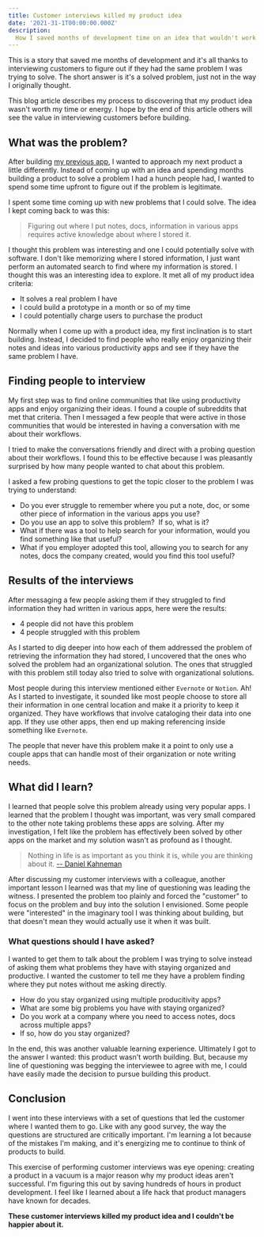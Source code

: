 ```yaml
---
title: Customer interviews killed my product idea
date: '2021-31-1T00:00:00.000Z'
description:
  How I saved months of development time on an idea that wouldn't work
---
```


This is a story that saved me months of development and it's all thanks to
interviewing customers to figure out if they had the same problem I was trying
to solve. The short answer is it's a solved problem, just not in the way I
originally thought.

This blog article describes my process to discovering that my product idea
wasn't worth my time or energy. I hope by the end of this article others will
see the value in interviewing customers before building.

## What was the problem?

After building [my previous app](https://listifi.app), I wanted to approach my
next product a little differently. Instead of coming up with an idea and
spending months building a product to solve a problem I had a hunch people had,
I wanted to spend some time upfront to figure out if the problem is legitimate.

I spent some time coming up with new problems that I could solve. The idea I
kept coming back to was this:

> Figuring out where I put notes, docs, information in various apps requires
> active knowledge about where I stored it.

I thought this problem was interesting and one I could potentially solve with
software. I don't like memorizing where I stored information, I just want
perform an automated search to find where my information is stored. I thought
this was an interesting idea to explore. It met all of my product idea criteria:

- It solves a real problem I have
- I could build a prototype in a month or so of my time
- I could potentially charge users to purchase the product

Normally when I come up with a product idea, my first inclination is to start
building. Instead, I decided to find people who really enjoy organizing their
notes and ideas into various productivity apps and see if they have the same
problem I have.

## Finding people to interview

My first step was to find online communities that like using productivity apps
and enjoy organizing their ideas. I found a couple of subreddits that met that
criteria. Then I messaged a few people that were active in those communities
that would be interested in having a conversation with me about their workflows.

I tried to make the conversations friendly and direct with a probing question
about their workflows. I found this to be effective because I was pleasantly
surprised by how many people wanted to chat about this problem.

I asked a few probing questions to get the topic closer to the problem I was
trying to understand:

- Do you ever struggle to remember where you put a note, doc, or some other
  piece of information in the various apps you use?
- Do you use an app to solve this problem?  If so, what is it?
- What if there was a tool to help search for your information, would you find
  something like that useful?
- What if you employer adopted this tool, allowing you to search for any notes,
  docs the company created, would you find this tool useful?

## Results of the interviews

After messaging a few people asking them if they struggled to find information
they had written in various apps, here were the results:

- 4 people did not have this problem
- 4 people struggled with this problem

As I started to dig deeper into how each of them addressed the problem of
retrieving the information they had stored, I uncovered that the ones who solved
the problem had an organizational solution. The ones that struggled with this
problem still today also tried to solve with organizational solutions.

Most people during this interview mentioned either `Evernote` or `Notion`. Ah!
As I started to investigate, it sounded like most people choose to store all
their information in one central location and make it a priority to keep it
organized. They have workflows that involve cataloging their data into one app.
If they use other apps, then end up making referencing inside something like
`Evernote`.

The people that never have this problem make it a point to only use a couple
apps that can handle most of their organization or note writing needs.

## What did I learn?

I learned that people solve this problem already using very popular apps. I
learned that the problem I thought was important, was very small compared to the
other note taking problems these apps are solving. After my investigation, I
felt like the problem has effectively been solved by other apps on the market
and my solution wasn't as profound as I thought.

> Nothing in life is as important as you think it is, while you are thinking
> about it.
> [-- Daniel Kahneman](https://twitter.com/shreyas/status/1263890586316218368)

After discussing my customer interviews with a colleague, another important
lesson I learned was that my line of questioning was leading the witness. I
presented the problem too plainly and forced the "customer" to focus on the
problem and buy into the solution I envisioned. Some people were "interested" in
the imaginary tool I was thinking about building, but that doesn't mean they
would actually use it when it was built.

### What questions should I have asked?

I wanted to get them to talk about the problem I was trying to solve instead of
asking them what problems they have with staying organized and productive. I
wanted the customer to tell me they have a problem finding where they put notes
without me asking directly.

- How do you stay organized using multiple producitivity apps?
- What are some big problems you have with staying organized?
- Do you work at a company where you need to access notes, docs across multiple
  apps?
- If so, how do you stay organized?

In the end, this was another valuable learning experience. Ultimately I got to
the answer I wanted: this product wasn't worth building. But, because my line of
questioning was begging the interviewee to agree with me, I could have easily
made the decision to pursue building this product.

## Conclusion

I went into these interviews with a set of questions that led the customer where
I wanted them to go. Like with any good survey, the way the questions are
structured are critically important. I'm learning a lot because of the mistakes
I'm making, and it's energizing me to continue to think of products to build.

This exercise of performing customer interviews was eye opening: creating a
product in a vacuum is a major reason why my product ideas aren't successful.
I'm figuring this out by saving hundreds of hours in product development. I feel
like I learned about a life hack that product managers have known for decades.

**These customer interviews killed my product idea and I couldn't be happier
about it.**
